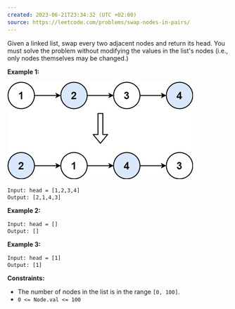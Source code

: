 ```yaml
---
created: 2023-06-21T23:34:32 (UTC +02:00)
source: https://leetcode.com/problems/swap-nodes-in-pairs/
---
```

Given a linked list, swap every two adjacent nodes and return its head. You must solve the problem without modifying the values in the list's nodes (i.e., only nodes themselves may be changed.)

**Example 1:**

![img.png](img.png)

```
Input: head = [1,2,3,4]
Output: [2,1,4,3]

```

**Example 2:**

```
Input: head = []
Output: []

```

**Example 3:**

```
Input: head = [1]
Output: [1]

```

**Constraints:**

-   The number of nodes in the list is in the range `[0, 100]`.
-   `0 <= Node.val <= 100`
